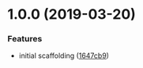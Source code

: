 # 1.0.0 (2019-03-20)


### Features

* initial scaffolding ([1647cb9](https://github.com/minijus/test-sem-release/commit/1647cb9))
